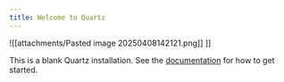 ```yaml
---
title: Welcome to Quartz
---
```

![[attachments/Pasted image 20250408142121.png]]
]]


This is a blank Quartz installation.
See the [documentation](https://quartz.jzhao.xyz) for how to get started.
